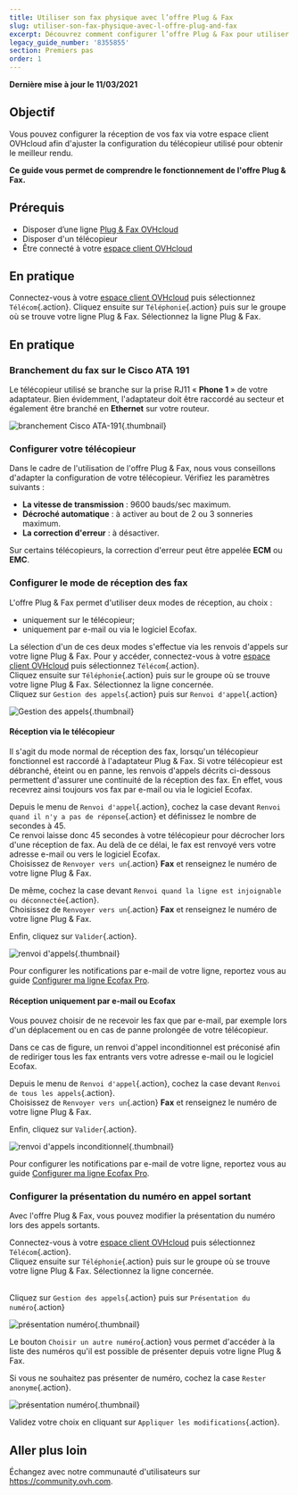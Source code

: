 ```yaml
---
title: Utiliser son fax physique avec l’offre Plug & Fax
slug: utiliser-son-fax-physique-avec-l-offre-plug-and-fax
excerpt: Découvrez comment configurer l’offre Plug & Fax pour utiliser un fax physique
legacy_guide_number: '8355855'
section: Premiers pas
order: 1
---
```


**Dernière mise à jour le 11/03/2021**

## Objectif

Vous pouvez configurer la réception de vos fax via votre espace client OVHcloud afin d'ajuster la configuration du télécopieur utilisé pour obtenir le meilleur rendu.

**Ce guide vous permet de comprendre le fonctionnement de l'offre Plug & Fax.**

## Prérequis

- Disposer d’une ligne [Plug & Fax OVHcloud](https://www.ovhtelecom.fr/fax/plug-and-fax.xml)
- Disposer d'un télécopieur
- Être connecté à votre [espace client OVHcloud](https://www.ovh.com/auth?onsuccess=https%3A%2F%2Fwww.ovhtelecom.fr%2Fmanager&ovhSubsidiary=fr)

## En pratique

Connectez-vous à votre [espace client OVHcloud](https://www.ovh.com/auth?onsuccess=https%3A%2F%2Fwww.ovhtelecom.fr%2Fmanager&ovhSubsidiary=fr) puis sélectionnez `Télécom`{.action}. Cliquez ensuite sur `Téléphonie`{.action} puis sur le groupe où se trouve votre ligne Plug & Fax. Sélectionnez la ligne Plug & Fax.

## En pratique

### Branchement du fax sur le Cisco ATA 191

Le télécopieur utilisé se branche sur la prise RJ11 « **Phone 1** » de votre adaptateur. Bien évidemment, l'adaptateur doit être raccordé au secteur et également être branché en **Ethernet** sur votre routeur.

![branchement Cisco ATA-191](images/cisco-ATA-191.png){.thumbnail}

### Configurer votre télécopieur

Dans le cadre de l'utilisation de l'offre Plug & Fax, nous vous conseillons d'adapter la configuration de votre télécopieur. Vérifiez les paramètres suivants :

- **La vitesse de transmission** : 9600 bauds/sec maximum.
- **Décroché automatique** : à activer au bout de 2 ou 3 sonneries maximum.
- **La correction d'erreur** : à désactiver.

Sur certains télécopieurs, la correction d'erreur peut être appelée **ECM** ou **EMC**.

### Configurer le mode de réception des fax

L'offre Plug & Fax permet d'utiliser deux modes de réception, au choix :

- uniquement sur le télécopieur;
- uniquement par e-mail ou via le logiciel Ecofax.

La sélection d'un de ces deux modes s'effectue via les renvois d'appels sur votre ligne Plug & Fax.
Pour y accéder, connectez-vous à votre [espace client OVHcloud](https://www.ovh.com/auth?onsuccess=https%3A%2F%2Fwww.ovhtelecom.fr%2Fmanager&ovhSubsidiary=fr) puis sélectionnez `Télécom`{.action}. 
<br>Cliquez ensuite sur `Téléphonie`{.action} puis sur le groupe où se trouve votre ligne Plug & Fax. Sélectionnez la ligne concernée.
<br>Cliquez sur `Gestion des appels`{.action} puis sur `Renvoi d'appel`{.action}

![Gestion des appels](images/gestion_des_appels.png){.thumbnail}

#### Réception via le télécopieur

Il s'agit du mode normal de réception des fax, lorsqu'un télécopieur fonctionnel est raccordé à l'adaptateur Plug & Fax. Si votre télécopieur est débranché, éteint ou en panne, les renvois d'appels décrits ci-dessous permettent d'assurer une continuité de la réception des fax. En effet, vous recevrez ainsi toujours vos fax par e-mail ou via le logiciel Ecofax.

Depuis le menu de `Renvoi d'appel`{.action}, cochez la case devant `Renvoi quand il n'y a pas de réponse`{.action} et définissez le nombre de secondes à 45.
<br>Ce renvoi laisse donc 45 secondes à votre télécopieur pour décrocher lors d'une réception de fax. Au delà de ce délai, le fax est renvoyé vers votre adresse e-mail ou vers le logiciel Ecofax. 
<br>Choisissez de `Renvoyer vers un`{.action} **Fax** et renseignez le numéro de votre ligne Plug & Fax.

De même, cochez la case devant `Renvoi quand la ligne est injoignable ou déconnectée`{.action}.
<br>Choisissez de `Renvoyer vers un`{.action} **Fax** et renseignez le numéro de votre ligne Plug & Fax.

Enfin, cliquez sur `Valider`{.action}.

![renvoi d'appels](images/renvoi_dappel.png){.thumbnail}

Pour configurer les notifications par e-mail de votre ligne, reportez vous au guide [Configurer ma ligne Ecofax Pro](../utilisation_de_loffre_ecofax_pro_plug_and_fax/#options-de-notifications).

#### Réception uniquement par e-mail ou Ecofax

Vous pouvez choisir de ne recevoir les fax que par e-mail, par exemple lors d'un déplacement ou en cas de panne prolongée de votre télécopieur.

Dans ce cas de figure, un renvoi d'appel inconditionnel est préconisé afin de rediriger tous les fax entrants vers votre adresse e-mail ou le logiciel Ecofax.

Depuis le menu de `Renvoi d'appel`{.action}, cochez la case devant `Renvoi de tous les appels`{.action}.
<br>Choisissez de `Renvoyer vers un`{.action} **Fax** et renseignez le numéro de votre ligne Plug & Fax.

Enfin, cliquez sur `Valider`{.action}.

![renvoi d'appels inconditionnel](images/renvoi_dappel2.png){.thumbnail}

Pour configurer les notifications par e-mail de votre ligne, reportez vous au guide [Configurer ma ligne Ecofax Pro](../utilisation_de_loffre_ecofax_pro_plug_and_fax/#options-de-notifications).

### Configurer la présentation du numéro en appel sortant

Avec l'offre Plug & Fax, vous pouvez modifier la présentation du numéro lors des appels sortants.

Connectez-vous à votre [espace client OVHcloud](https://www.ovh.com/auth?onsuccess=https%3A%2F%2Fwww.ovhtelecom.fr%2Fmanager&ovhSubsidiary=fr) puis sélectionnez `Télécom`{.action}. 
<br>Cliquez ensuite sur `Téléphonie`{.action} puis sur le groupe où se trouve votre ligne Plug & Fax. Sélectionnez la ligne concernée.

<br>Cliquez sur `Gestion des appels`{.action} puis sur `Présentation du numéro`{.action}

![présentation numéro](images/pres-numero1.png){.thumbnail}

Le bouton `Choisir un autre numéro`{.action} vous permet d'accéder à la liste des numéros qu'il est possible de présenter depuis votre ligne Plug & Fax.

Si vous ne souhaitez pas présenter de numéro, cochez la case `Rester anonyme`{.action}.

![présentation numéro](images/pres-numero2.png){.thumbnail}

Validez votre choix en cliquant sur `Appliquer les modifications`{.action}.

## Aller plus loin

Échangez avec notre communauté d'utilisateurs sur <https://community.ovh.com>.
